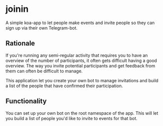 # joinin

A simple koa-app to let people make events and invite people so they can sign up via their own Telegram-bot.

## Rationale

If you're running any semi-regular activity that requires you to have an overview of the number of participants, it often gets difficult having a good overview. The way you invite potential participants and get feedback from them can often be difficult to manage.

This application let you create your own bot to manage invitations and build a list of the people that have confirmed their participation.

## Functionality

You can set up your own bot on the root namespace of the app. This will let you build a list of people you'd like to invite to events for that bot.
